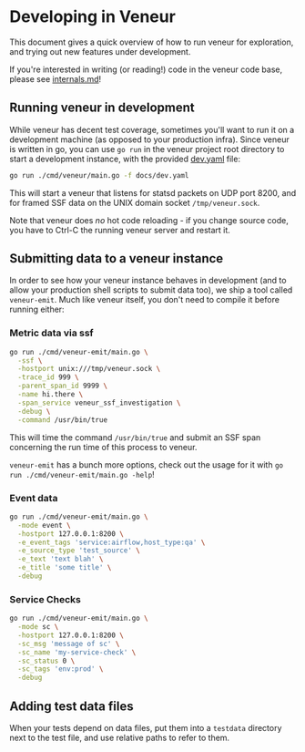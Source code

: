 # Developing in Veneur

This document gives a quick overview of how to run veneur for
exploration, and trying out new features under development.

If you're interested in writing (or reading!) code in the veneur code
base, please see [internals.md](internals.md)!

## Running veneur in development

While veneur has decent test coverage, sometimes you'll want to run it
on a development machine (as opposed to your production infra). Since
veneur is written in go, you can use `go run` in the veneur project
root directory to start a development instance, with the
provided [dev.yaml](dev.yaml) file:

``` sh
go run ./cmd/veneur/main.go -f docs/dev.yaml
```

This will start a veneur that listens for statsd packets on UDP port
8200, and for framed SSF data on the UNIX domain socket
`/tmp/veneur.sock`.

Note that veneur does *no* hot code reloading - if you change source
code, you have to Ctrl-C the running veneur server and restart it.

## Submitting data to a veneur instance

In order to see how your veneur instance behaves in development (and
to allow your production shell scripts to submit data too), we ship a
tool called `veneur-emit`. Much like veneur itself, you don't need to
compile it before running either:

### Metric data via ssf

```sh
go run ./cmd/veneur-emit/main.go \
  -ssf \
  -hostport unix:///tmp/veneur.sock \
  -trace_id 999 \
  -parent_span_id 9999 \
  -name hi.there \
  -span_service veneur_ssf_investigation \
  -debug \
  -command /usr/bin/true
```

This will time the command `/usr/bin/true` and submit an SSF span
concerning the run time of this process to veneur.

`veneur-emit` has a bunch more options, check out the usage for it
with `go run ./cmd/veneur-emit/main.go -help`!


### Event data

```sh
go run ./cmd/veneur-emit/main.go \
  -mode event \
  -hostport 127.0.0.1:8200 \
  -e_event_tags 'service:airflow,host_type:qa' \
  -e_source_type 'test_source' \
  -e_text 'text blah' \
  -e_title 'some title' \
  -debug
```

### Service Checks

```sh
go run ./cmd/veneur-emit/main.go \
  -mode sc \
  -hostport 127.0.0.1:8200 \
  -sc_msg 'message of sc' \
  -sc_name 'my-service-check' \
  -sc_status 0 \
  -sc_tags 'env:prod' \
  -debug
```

## Adding test data files

When your tests depend on data files, put them into a `testdata`
directory next to the test file, and use relative paths to refer to
them.
